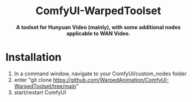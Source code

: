 <div align="center">

# ComfyUI-WarpedToolset
**A toolset for Hunyuan Video (mainly), with some additional nodes applicable to WAN Video.**

<div align="left">

# Installation

1) In a command window, navigate to your ComfyUI/custom_nodes folder
2) enter "git clone https://github.com/WarpedAnimation/ComfyUI-WarpedToolset/tree/main"
3) start/restart ComfyUI
